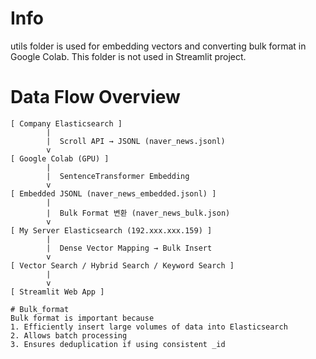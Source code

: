 # Info
utils folder is used for embedding vectors and converting bulk format in Google Colab. This folder is not used in Streamlit project. 


# Data Flow Overview

```plaintext
[ Company Elasticsearch ]
        |
        |  Scroll API → JSONL (naver_news.jsonl)
        v
[ Google Colab (GPU) ]
        |
        |  SentenceTransformer Embedding
        v
[ Embedded JSONL (naver_news_embedded.jsonl) ]
        |
        |  Bulk Format 변환 (naver_news_bulk.json)
        v
[ My Server Elasticsearch (192.xxx.xxx.159) ]
        |
        |  Dense Vector Mapping → Bulk Insert
        v
[ Vector Search / Hybrid Search / Keyword Search ]
        |
        v
[ Streamlit Web App ]

# Bulk_format
Bulk format is important because
1. Efficiently insert large volumes of data into Elasticsearch
2. Allows batch processing
3. Ensures deduplication if using consistent _id
